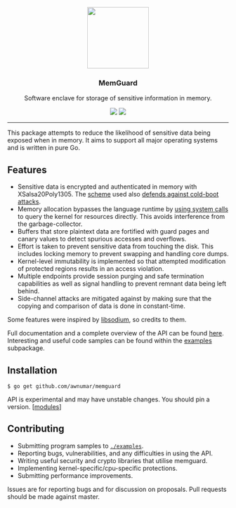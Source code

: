 <p align="center">
  <img src="https://cdn.rawgit.com/awnumar/memguard/master/logo.svg" height="140" />
  <h3 align="center">MemGuard</h3>
  <p align="center">Software enclave for storage of sensitive information in memory.</p>
  <p align="center">
    <a href="https://cirrus-ci.com/github/awnumar/memguard"><img src="https://api.cirrus-ci.com/github/awnumar/memguard.svg"></a>
    <a href="https://pkg.go.dev/github.com/awnumar/memguard?tab=doc"><img src="https://godoc.org/github.com/awnumar/memguard?status.svg"></a>
  </p>
</p>

---

This package attempts to reduce the likelihood of sensitive data being exposed when in memory. It aims to support all major operating systems and is written in pure Go.

## Features

* Sensitive data is encrypted and authenticated in memory with XSalsa20Poly1305. The [scheme](https://spacetime.dev/encrypting-secrets-in-memory) used also [defends against cold-boot attacks](https://spacetime.dev/memory-retention-attacks).
* Memory allocation bypasses the language runtime by [using system calls](https://github.com/awnumar/memcall) to query the kernel for resources directly. This avoids interference from the garbage-collector.
* Buffers that store plaintext data are fortified with guard pages and canary values to detect spurious accesses and overflows.
* Effort is taken to prevent sensitive data from touching the disk. This includes locking memory to prevent swapping and handling core dumps.
* Kernel-level immutability is implemented so that attempted modification of protected regions results in an access violation.
* Multiple endpoints provide session purging and safe termination capabilities as well as signal handling to prevent remnant data being left behind.
* Side-channel attacks are mitigated against by making sure that the copying and comparison of data is done in constant-time.

Some features were inspired by [libsodium](https://github.com/jedisct1/libsodium), so credits to them.

Full documentation and a complete overview of the API can be found [here](https://godoc.org/github.com/awnumar/memguard). Interesting and useful code samples can be found within the [examples](examples) subpackage.

## Installation

```
$ go get github.com/awnumar/memguard
```

API is experimental and may have unstable changes. You should pin a version. [[modules](https://github.com/golang/go/wiki/Modules)]

## Contributing

* Submitting program samples to [`./examples`](examples).
* Reporting bugs, vulnerabilities, and any difficulties in using the API.
* Writing useful security and crypto libraries that utilise memguard.
* Implementing kernel-specific/cpu-specific protections.
* Submitting performance improvements.

Issues are for reporting bugs and for discussion on proposals. Pull requests should be made against master.
